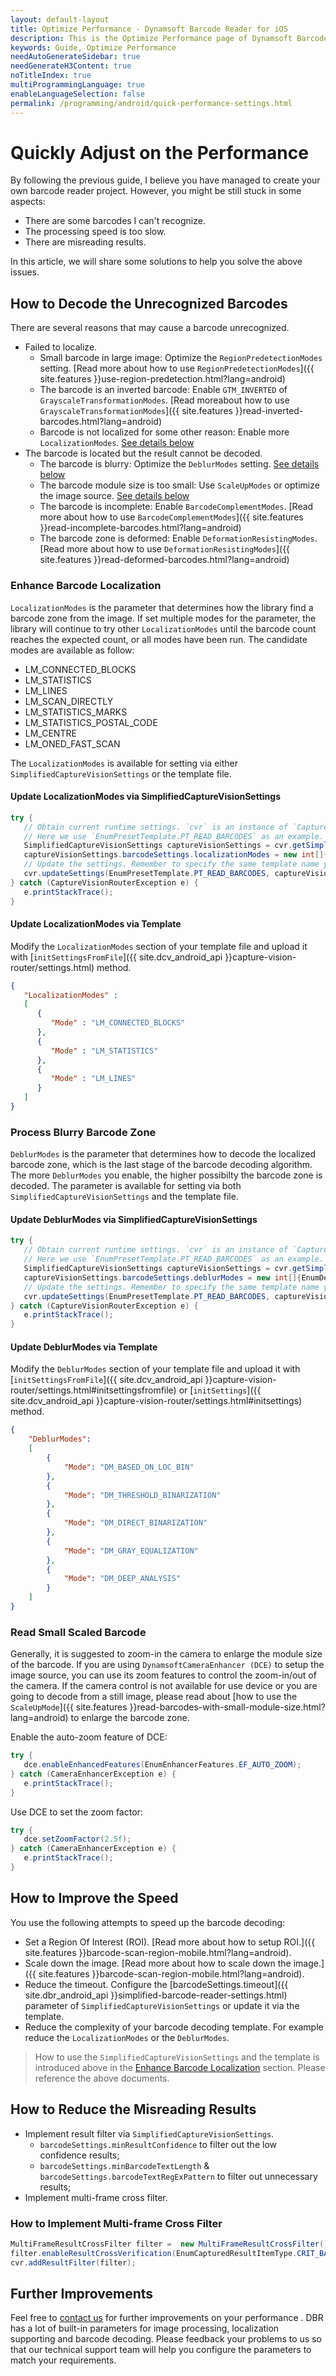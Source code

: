 ```yaml
---
layout: default-layout
title: Optimize Performance - Dynamsoft Barcode Reader for iOS
description: This is the Optimize Performance page of Dynamsoft Barcode Reader for iOS SDK.
keywords: Guide, Optimize Performance
needAutoGenerateSidebar: true
needGenerateH3Content: true
noTitleIndex: true
multiProgrammingLanguage: true
enableLanguageSelection: false
permalink: /programming/android/quick-performance-settings.html
---
```


# Quickly Adjust on the Performance

By following the previous guide, I believe you have managed to create your own barcode reader project. However, you might be still stuck in some aspects:

* There are some barcodes I can't recognize.
* The processing speed is too slow.
* There are misreading results.

In this article, we will share some solutions to help you solve the above issues.

## How to Decode the Unrecognized Barcodes

There are several reasons that may cause a barcode unrecognized.

* Failed to localize.
  * Small barcode in large image: Optimize the `RegionPredetectionModes` setting. [Read more about how to use `RegionPredetectionModes`]({{ site.features }}use-region-predetection.html?lang=android)
  * The barcode is an inverted barcode: Enable `GTM_INVERTED` of `GrayscaleTransformationModes`. [Read moreabout how to use `GrayscaleTransformationModes`]({{ site.features }}read-inverted-barcodes.html?lang=android)
  * Barcode is not localized for some other reason: Enable more `LocalizationModes`. [See details below](#enhance-barcode-localization)
* The barcode is located but the result cannot be decoded.
  * The barcode is blurry: Optimize the `DeblurModes` setting. [See details below](#process-blurry-barcode-zone)
  * The barcode module size is too small: Use `ScaleUpModes` or optimize the image source. [See details below](#read-small-scaled-barcode)
  * The barcode is incomplete: Enable `BarcodeComplementModes`. [Read more about how to use `BarcodeComplementModes`]({{ site.features }}read-incomplete-barcodes.html?lang=android)
  * The barcode zone is deformed: Enable `DeformationResistingModes`. [Read more about how to use `DeformationResistingModes`]({{ site.features }}read-deformed-barcodes.html?lang=android)

### Enhance Barcode Localization

`LocalizationModes` is the parameter that determines how the library find a barcode zone from the image. If set multiple modes for the parameter, the library will continue to try other `LocalizationModes` until the barcode count reaches the expected count, or all modes have been run. The candidate modes are available as follow:

* LM_CONNECTED_BLOCKS
* LM_STATISTICS
* LM_LINES
* LM_SCAN_DIRECTLY
* LM_STATISTICS_MARKS
* LM_STATISTICS_POSTAL_CODE
* LM_CENTRE
* LM_ONED_FAST_SCAN

The `LocalizationModes` is available for setting via either `SimplifiedCaptureVisionSettings` or the template file.

#### Update LocalizationModes via SimplifiedCaptureVisionSettings

```java
try {
   // Obtain current runtime settings. `cvr` is an instance of `CaptureVisionRouter`.
   // Here we use `EnumPresetTemplate.PT_READ_BARCODES` as an example. You can change it to your own template name or the name of other preset template.
   SimplifiedCaptureVisionSettings captureVisionSettings = cvr.getSimplifiedSettings(EnumPresetTemplate.PT_READ_BARCODES);
   captureVisionSettings.barcodeSettings.localizationModes = new int[]{EnumLocalizationModes.LM_CONNECTED_BLOCKS,EnumLocalizationModes.LM_STATISTICS,EnumLocalizationModes.LM_LINES};
   // Update the settings. Remember to specify the same template name you used when getting the settings.
   cvr.updateSettings(EnumPresetTemplate.PT_READ_BARCODES, captureVisionSettings);
} catch (CaptureVisionRouterException e) {
   e.printStackTrace();
}
```

#### Update LocalizationModes via Template

Modify the `LocalizationModes` section of your template file and upload it with [`initSettingsFromFile`]({{ site.dcv_android_api }}capture-vision-router/settings.html) method.

```json
{
   "LocalizationModes" :
   [
      {
         "Mode" : "LM_CONNECTED_BLOCKS"
      },
      {
         "Mode" : "LM_STATISTICS"
      },
      {
         "Mode" : "LM_LINES"
      }
   ]
}
```

### Process Blurry Barcode Zone

`DeblurModes` is the parameter that determines how to decode the localized barcode zone, which is the last stage of the barcode decoding algorithm. The more `DeblurModes` you enable, the higher possibilty the barcode zone is decoded. The parameter is available for setting via both `SimplifiedCaptureVisionSettings` and the template file.

#### Update DeblurModes via SimplifiedCaptureVisionSettings

```java
try {
   // Obtain current runtime settings. `cvr` is an instance of `CaptureVisionRouter`.
   // Here we use `EnumPresetTemplate.PT_READ_BARCODES` as an example. You can change it to your own template name or the name of other preset template.
   SimplifiedCaptureVisionSettings captureVisionSettings = cvr.getSimplifiedSettings(EnumPresetTemplate.PT_READ_BARCODES);
   captureVisionSettings.barcodeSettings.deblurModes = new int[]{EnumDeblurMode.DM_THRESHOLD_BINARIZATION,EnumDeblurMode.DM_DIRECT_BINARIZATION,EnumDeblurMode.DM_GRAY_EQUALIZATION,EnumDeblurMode.DM_DEEP_ANALYSIS};
   // Update the settings. Remember to specify the same template name you used when getting the settings.
   cvr.updateSettings(EnumPresetTemplate.PT_READ_BARCODES, captureVisionSettings);
} catch (CaptureVisionRouterException e) {
   e.printStackTrace();
}
```

#### Update DeblurModes via Template

Modify the `DeblurModes` section of your template file and upload it with [`initSettingsFromFile`]({{ site.dcv_android_api }}capture-vision-router/settings.html#initsettingsfromfile) or [`initSettings`]({{ site.dcv_android_api }}capture-vision-router/settings.html#initsettings) method.

```json
{
    "DeblurModes":
    [
        {
            "Mode": "DM_BASED_ON_LOC_BIN"
        },
        {
            "Mode": "DM_THRESHOLD_BINARIZATION" 
        },
        {
            "Mode": "DM_DIRECT_BINARIZATION" 
        },
        {
            "Mode": "DM_GRAY_EQUALIZATION" 
        },
        {
            "Mode": "DM_DEEP_ANALYSIS" 
        }
    ]
}
```

### Read Small Scaled Barcode

Generally, it is suggested to zoom-in the camera to enlarge the module size of the barcode. If you are using `DynamsoftCameraEnhancer (DCE)` to setup the image source, you can use its zoom features to control the zoom-in/out of the camera. If the camera control is not available for use device or you are going to decode from a still image, please read about [how to use the `ScaleUpMode`]({{ site.features }}read-barcodes-with-small-module-size.html?lang=android) to enlarge the barcode zone.

Enable the auto-zoom feature of DCE:

```java
try {
   dce.enableEnhancedFeatures(EnumEnhancerFeatures.EF_AUTO_ZOOM);
} catch (CameraEnhancerException e) {
   e.printStackTrace();
}
```

Use DCE to set the zoom factor:

```java
try {
   dce.setZoomFactor(2.5f);
} catch (CameraEnhancerException e) {
   e.printStackTrace();
}
```

## How to Improve the Speed

You use the following attempts to speed up the barcode decoding:

* Set a Region Of Interest (ROI). [Read more about how to setup ROI.]({{ site.features }}barcode-scan-region-mobile.html?lang=android).
* Scale down the image. [Read more about how to scale down the image.]({{ site.features }}barcode-scan-region-mobile.html?lang=android).
* Reduce the timeout. Configure the [barcodeSettings.timeout]({{ site.dbr_android_api }}simplified-barcode-reader-settings.html) parameter of `SimplifiedCaptureVisionSettings` or update it via the template.
* Reduce the complexity of your barcode decoding template. For example reduce the `LocalizationModes` or the `DeblurModes`.

> How to use the `SimplifiedCaptureVisionSettings` and the template is introduced above in the [Enhance Barcode Localization](#enhance-barcode-localization) section. Please reference the above documents.

## How to Reduce the Misreading Results

* Implement result filter via `SimplifiedCaptureVisionSettings`.
  * `barcodeSettings.minResultConfidence` to filter out the low confidence results;
  * `barcodeSettings.minBarcodeTextLength` & `barcodeSettings.barcodeTextRegExPattern` to filter out unnecessary results;
* Implement multi-frame cross filter.

### How to Implement Multi-frame Cross Filter

```java
MultiFrameResultCrossFilter filter =  new MultiFrameResultCrossFilter();
filter.enableResultCrossVerification(EnumCapturedResultItemType.CRIT_BARCODE,true);
cvr.addResultFilter(filter);
```

## Further Improvements

Feel free to <a href="https://www.dynamsoft.com/contact/" target="_blank">contact us</a> for further improvements on your performance . DBR has a lot of built-in parameters for image processing, localization supporting and barcode decoding. Please feedback your problems to us so that our technical support team will help you configure the parameters to match your requirements.
